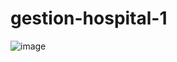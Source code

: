 # gestion-hospital-1
![image](https://github.com/145548109/gestion-biblioteca-1/assets/166523628/06461ec0-17c5-428c-8b6d-9c5c49940a9c)
